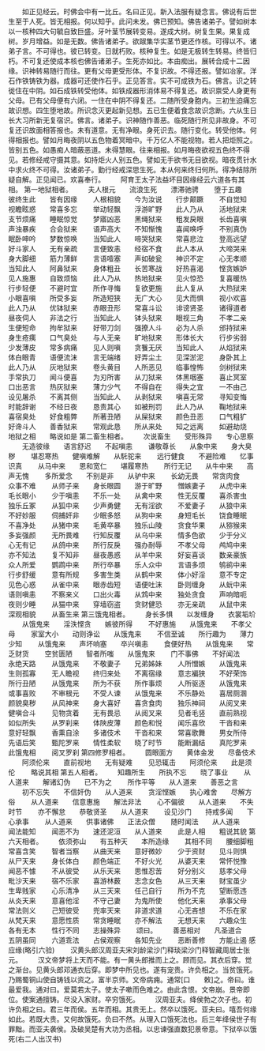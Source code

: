 <!-- { "loadSidebar": true } -->
　　如正见经云。时佛会中有一比丘。名曰正见。新入法服有疑念言。佛说有后世生至于人死。皆无相报。何以知乎。此问未发。佛已预知。佛告诸弟子。譬如树本以一核种四大句毓自致巨盛。牙叶茎节展转变易。遂成大树。树复生果。果复成树。岁月增益。如是无数。佛告诸弟子。欲踧集华实茎节更还作核。可得以不。诸弟子言。不可得也。彼已转变。日就朽败。核种复生。如是无极转生转易。终皆归朽。不可复还使成本核也佛告诸弟子。生死亦如比。本由痴出。展转合成十二因缘。识神转易随行而往。更有父母更受形体。不复识故。不得还报。譬如冶家。洋石作铁铸铁为器。成器可还使作石乎。正见答言。实不可成铁为石。佛言。识之转徙住在中阴。如石成铁转受他体。如铁成器形消体易不得复还。故识禀受人身更有父母。已有父母便有六闭。一住在中阴不得复还。二随所受身胞内。三初生迫痛忘故识想。四生堕地故。所识念灭更起新见想。五已生便着食念故识念断。六从生日长大习所新无复宿识。佛言。诸弟子。识神随作善恶。临死随行所见非故身。不可复还识故面相答报也。未有道意。无有净眼。身死识去。随行变化。转受他体。何得相报也。譬如月晦夜阴以五色物着冥暗中。千万亿人不能视物。若人把炬照之。皆别五色。如愚痴人暗蔽恶道。未得慧眼。往来相报。如月晦夜欲视五色终不得见。若修经戒守摄其意。如持炬火人别五色。譬如无手欲书无目欲视。暗夜贯针水中求火终不可得。汝诸弟子。勤行经戒深思生死。本从何来终归何所。得净结除所疑自解。正见闻已。欢喜奉行。
　　阿育王太子法益坏目因缘经云六道各有其相。
第一地狱相者。
　　夫人根元　　流浪生死　　漂滞驰骋
　　堕于五趣　　彼终生此　　皆有因缘
　　人根相貌　　今为汝说　　行步颠蹶
　　不自觉知　　视瞻眩惑　　常喜多忘
　　举动轻飘　　浮游旷野　　此人乃从
　　活地狱来　　支节烦痛　　睡眠惊觉
　　梦寤凶恶　　黑绳狱来　　粗发戾眼
　　长齿喜嗔　　声浊暴疾　　合会狱来
　　语声高大　　不知惭愧　　喜闻唤呼
　　不别真伪　　眠卧呻吟　　梦数惊唤
　　当知此人　　啼哭狱来　　常喜悲泣
　　登高远望　　好斗家人　　无有亲疏
　　言便致恚　　经宿不食　　此人本从
　　大啼哭来　　身大脚细　　筋力薄鲜
　　言语噎塞　　声如破瓮　　神识不定
　　心无孝顺　　当知此人　　阿鼻狱来
　　身体粗丑　　长苦寒战　　好热喜渴
　　悭贪嫉妒　　见人施惠　　自致烦恼
　　此人乃从　　热地狱来　　见火惊恐
　　复喜暖热　　行步轻便　　不避时宜
　　所作寻悔　　复欲更施　　此人复从
　　大热狱来　　小眼喜嗔　　所受多妄
　　所造短狭　　无广大心　　见大而惧
　　视小欢喜　　此人乃从　　优钵狱来
　　赤眼丑形　　常喜斗讼　　诽谤贤圣
　　诸得道者　　昼夜伺人　　非法之行
　　当知此人　　钵头狱来　　眼视三角
　　不孝二亲　　生便短命　　拘牟狱来
　　好带刀剑　　强撩人斗　　必为人杀
　　邠持狱来　　身生疮痍　　口气臭处
　　与人无亲　　旷地狱来　　形体长大
　　行步劣弱　　少发薄皮　　常多病痛
　　见人则嗔　　贪餮无厌　　当知此人
　　从焰狱来　　体白眼青　　语便流沫
　　言无端绪　　好弄尘土　　见深淤泥
　　身卧其上　　此人乃从　　灰地狱来
　　卷头黄目　　人所恶见　　临事惶怖
　　剑树狱来　　手常执刀　　闻斗便喜
　　为刃所害　　从刀狱来　　体黑咽塞
　　喜止冥室　　口出恶言　　热灰狱来
　　薄力少气　　不得自在　　得失之宜
　　一不由己　　设见屠杀　　不离其侧
　　当知此人　　从剥狱来　　嗔喜无常
　　寻知变悔　　时能辞谢　　不经日夜
　　恳责其心　　如被刑罚　　此人乃从
　　鞠地狱来　　喜宿臭处　　好食粗弊
　　所著丑陋　　从屎狱来　　颜色丑恶
　　口气粗犷　　好谗斗人　　善香狱来
　　常观此恳　　所从来处　　知之远离
　　如避劫烧　　地狱之相　　略说如是
第二畜生相者。
　　次说畜生　　受形殊异　　专心思察
　　无造彼缘　　语言舒迟　　不起嗔恚
　　谦敬尊长　　从象中来　　身大臭秽
　　堪忍寒热　　健嗔难解　　从馲驼来
　　远行健食　　不避险难　　忆事识真
　　从马中来　　恩和宽仁　　堪履寒热
　　所行无记　　从牛中来　　高声无愧
　　多所爱念　　不别是非　　从驴中来
　　长幼无畏　　常贪肉食　　众事不难
　　从师子来　　身长眼圆　　游于旷野
　　憎嫉妻子　　从虎中来　　毛长眼小
　　少于嗔恚　　不乐一处　　从禽中来
　　性无反覆　　喜杀害虫　　独乐丘冢
　　从狐中来　　少声勇健　　无有淫欲
　　不爱妻子　　从狼中来　　不好妙服
　　伺捕奸非　　少眠多怒　　从狗中来
　　身短毛长　　饶食睡眠　　不喜净处
　　从猪中来　　毛黄卒暴　　独乐山陵
　　贪食华果　　从猕猴来　　多妄强颜
　　无所畏难　　行知反覆　　从乌中来
　　情多色欲　　少于分义　　心无有记
　　从鸽中来　　所行反戾　　强办耐辱
　　不孝父母　　鸬鸠中来　　亦不知法
　　复不知非　　昼夜愚惑　　从羊中来
　　好妄喜谈　　数亲豪族　　众人所爱
　　鹦鹉中来　　所行卒暴　　乐人众中
　　言语多烦　　鸲鹆中来　　行步舒缓
　　意有所规　　多害生类　　从鹤中来
　　体小好淫　　意不专定　　见色心惑
　　从雀中来　　眼赤齿短　　语便吐沫
　　卧则缠身　　从蚖中来　　语则嗔恚
　　不察来义　　口出火毒　　从鸩中来
　　独处贪食　　声响暗呃　　夜则少睡
　　从猫中来　　穿墙窃盗　　贪财健恐
　　亦无亲疏　　从鼠中来　　深观相貌
　　从畜生来
第三饿鬼相者。
　　身长多惧　　以发缠身　　衣裳垢圿
　　从饿鬼来　　淫泆悭贪　　嫉彼所得
　　不好惠施　　从饿鬼来　　不孝父母
　　家室大小　　动则诤讼　　从饿鬼来
　　不信至诚　　所行趣为　　薄力少知
　　从饿鬼来　　声坏响塞　　卒兴嗔恚
　　食便好热　　从饿鬼来　　常乏财货
　　空贫匮陋　　智者所嗤　　从饿鬼来
　　门不事佛　　不好闻法　　永绝天路
　　从饿鬼来　　不敬妻子　　兄弟姊妹
　　人所憎嫉　　从饿鬼来　　生则孤寡
　　无人瞻视　　终归来处　　不离宿缘
　　意志褊狭　　不好荣饰　　所行丑陋
　　从饿鬼来　　所为不获　　所作事烦
　　人所驱逐　　从饿鬼来　　或事喜败
　　不审根元　　不受人谏　　从饿鬼来
　　不乐静处　　喜居厕溷　　颜貌臭秽
　　从风神来　　身大喜好　　喜贪食肉
　　独乐神祠　　从阅叉来　　健嗔合斗
　　见物贪着　　无有畏忌　　从阅叉来
　　见者毛竖　　直前熟视　　如似所失
　　从罗刹来　　体陜皮薄　　颜色和悦
　　闻乐喜欣　　干沓和来　　意好轻飘
　　香熏自涂　　多诸伎术　　干沓和来
　　常喜歌舞　　男女所侍　　先语后笑
　　甄陀罗来　　情性柔软　　晓了时节
　　能断漏结　　真陀罗来　　此饿鬼相
　　阅叉罗刹
第四修罗相者。
　　圆眼面方　　黄体金发　　尽备伎术
　　阿须伦来　　直前视地　　无有疑难
　　见恐辄击　　阿须伦来　　此是须伦
　　略说其相
第五人相者。
　　知趣所生　　所执不忘　　晓了事业
　　从人道来　　解诸幻伪　　已不为之
　　所作平等　　从人道来　　善恶之言
　　初不忘失　　不信奸伪　　从人道来
　　贪淫悭嫉　　执心难舍　　尽解方俗
　　从人道来　　信意惠施　　解法非法
　　心不偏彼　　从人道来　　不失时节
　　亦不懈怠　　恭敬贤圣　　从人道来
　　设见沙门　　持戒多闻　　下心承事
　　从人道来　　供事诸佛　　正法众僧
　　随时闻法　　从人道来　　闻法能知
　　闻恶不为　　速还泥洹　　从人道来
　　此是人相　　粗说其貌
第六天相者。
　　依须弥山　　有五种天　　本所造缘
　　其相不同　　腰细脚粗　　常喜含笑
　　智者当察　　从曲天来　　意好微妙
　　少于资财　　见斗则惧　　从尸天来
　　身长体白　　颜色端正　　不好火光
　　从婆天来　　常怀悦豫　　闻恶不懅
　　不从彼受　　从乐天来　　思惟忍苦
　　好分别义　　慈孝父母　　毗沙天来
　　宿不乐家　　喜游林薮　　志念女色
　　从三天来　　财宝虽少　　生卑贱家
　　心乐清净　　从三天来　　任己自行
　　所为不克　　望断愿违　　从炎天来
　　意喜他淫　　不守己妻　　为鬼所使
　　他化天来　　承事父母　　常法则义
　　己短彼受　　兜率天来　　非道求道
　　心无吝想　　不乐在家　　从梵天来
　　意愿性质　　常贪睡眠　　亦不解法
　　无想天来　　六趣众生　　各有无本
　　性行不同　　志操殊异
　　颂曰。
　　善恶相对　　凡圣道合　　五阴虽同
　　六道乖法　　占侯观察　　各知先业
　　恶断善修　　方能止遏
感应缘(略引六验)
　　汉黄头郎汉周亚夫宋刘龄梁沙门释琰梁沙门释智藏周居士张元。
　　汉文帝梦将上天而不能。有一黄头郎推而上之。顾而见。其衣后穿。觉之渐台。见黄头郎邓通衣后穿。即梦中所见也。遂有宠贵。许负相之。当贫饿死。乃赐蜀铜山使自铸钱以资之。富半京师。文帝病痈。通常[口　　敕]之。帝曰。谁最爱我。通对曰。爱莫若太子。使太子嗽而色难之。由此含恨。文帝崩。景帝即位。使案通擅铸。尽没入家财。卒穷饿死。
　　汉周亚夫。绛侯勃之次子也。初许负相之曰。君三年而侯。五年而相。其贵无上。然卒以饿死。亚夫曰。嘻吾何缘如此。若既大贵。又何故饿死。负曰不然。从理入口饿死法也。后三年绛侯世子有罪黜。而亚夫袭侯。及破吴楚有大功为丞相。以忠谏强直数犯景帝意。下狱卒以饿死(右二人出汉书)
